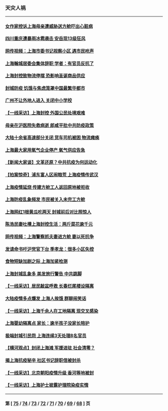 ### 天灾人祸
---
#### [女作家控诉上海母亲遭威胁送方舱吓出心脏病](../../pages/ncid280/n13709625.md) 
#### [四川重庆遭暴雨冰雹袭击 安岳现13级狂风](../../pages/ncid280/n13709547.md) 
#### [网传视频：上海市委书记视察小区 遇市民呛声](../../pages/ncid280/n13709408.md) 
#### [上海翰城居委会集体辞职 学者：有官员反抗了](../../pages/ncid280/n13709358.md) 
#### [上海封控致物流停摆 恐影响圣诞商品供应](../../pages/ncid280/n13709443.md) 
#### [封城防疫 饥饿与焦虑笼罩中国最繁华都市](../../pages/ncid280/n13709427.md) 
#### [广州不让外地人进入 关闭中小学校](../../pages/ncid280/n13709255.md) 
#### [【一线采访】上海封控 外国公民处境艰难](../../pages/ncid280/n13709251.md) 
#### [母亲在沪医院失救病逝 郎咸平批中共防疫政策](../../pages/ncid280/n13709312.md) 
#### [大陆十余省高速部分关闭 货车司机被困 物流瘫痪](../../pages/ncid280/n13709242.md) 
#### [上海最大家用氧气企业停产 氧气供应告急](../../pages/ncid280/n13709004.md) 
#### [【新闻大家谈】文革还原？中共抗疫为何运动化](../../pages/ncid280/n13709080.md) 
#### [【拍案惊奇】浦东富人区闹粮荒 上海疫情传武汉](../../pages/ncid280/n13709120.md) 
#### [上海疫情延烧 传建方舱工人返回原地被拒收](../../pages/ncid280/n13708835.md) 
#### [上海防疫乱象频发 市民被关入未完工方舱](../../pages/ncid280/n13708554.md) 
#### [上海网红1根黄瓜吃两天 封城前后对比照惊人](../../pages/ncid280/n13708587.md) 
#### [陈浩民妻吐槽上海封控生活：两斤菜花逾千元](../../pages/ncid280/n13708522.md) 
#### [网传视频：上海警察抓夫妻进方舱 妻以死抗争](../../pages/ncid280/n13708544.md) 
#### [发请命书吁沪党官下台 季孝龙：很多小区失控](../../pages/ncid280/n13708507.md) 
#### [食物短缺加剧之际 上海加紧检测](../../pages/ncid280/n13708311.md) 
#### [上海封城乱象多 美发旅行警告 中共跳脚](../../pages/ncid280/n13708361.md) 
#### [【一线采访】居民敲盆呼救 长春烂尾楼设隔离](../../pages/ncid280/n13708309.md) 
#### [大陆疫情多点爆发 上海人挨饿 群聊闹笑话](../../pages/ncid280/n13708167.md) 
#### [【一线采访】上海千余人在工地隔离 现交叉感染](../../pages/ncid280/n13708042.md) 
#### [上海婴幼隔离点 家长：逾半孩子没家长陪护](../../pages/ncid280/n13708000.md) 
#### [极端封城引民怨 上海连续3天处理8名官员](../../pages/ncid280/n13707998.md) 
#### [【横河观点】封闭上海滩 军援进驻 社会清零？](../../pages/ncid280/n13707560.md) 
#### [揭上海抗疫秘辛 社区书记辞职信被封杀](../../pages/ncid280/n13707394.md) 
#### [【一线采访】北京朝阳疫情升级 香河等地被封](../../pages/ncid280/n13707572.md) 
#### [【一线采访】上海护士披露护理院染疫实情](../../pages/ncid280/n13707467.md) 

---
#### 第 [ [75](./75.md) / [74](./74.md) / [73](./73.md) / [72](./72.md) / [71](./71.md) / [70](./70.md) / [69](./69.md) / [68](./68.md) ] 页
